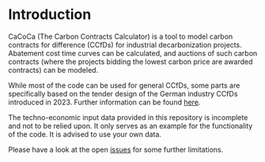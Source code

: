 # Introduction

CaCoCa (The Carbon Contracts Calculator) is a tool to model carbon contracts for difference (CCfDs) for industrial decarbonization projects. Abatement cost time curves can be calculated, and auctions of such carbon contracts (where the projects bidding the lowest carbon price are awarded contracts) can be modeled.

While most of the code can be used for general CCfDs, some parts are specifically based on the tender design of the German industry CCfDs introduced in 2023. Further information can be found [here](https://www.bmwk.de/Redaktion/DE/Artikel/Klimaschutz/klimaschutzvertraege.html).

The techno-economic input data provided in this repository is incomplete and not to be relied upon. It only serves as an example for the functionality of the code. It is advised to use your own data.

Please have a look at the open [issues](https://github.com/JakobBD/cacoca/issues) for some further limitations.
